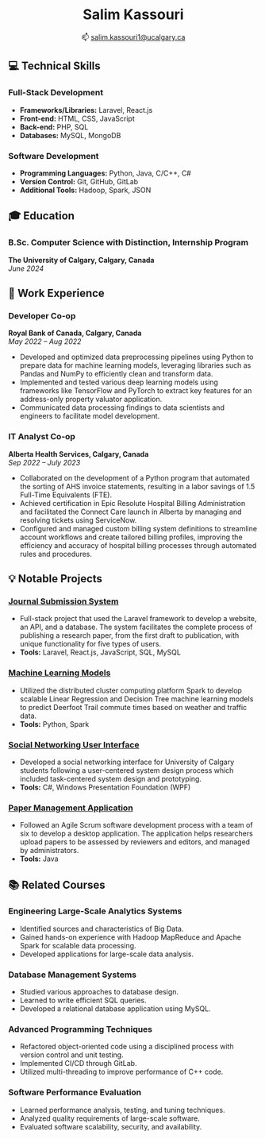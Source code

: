 <h1 align="center"><b>Salim Kassouri</b></h1>

<p align="center">
  📫 <a href="mailto:salim.kassouri1@ucalgary.ca">salim.kassouri1@ucalgary.ca</a>
</p>

## 💻 Technical Skills
### Full-Stack Development 
+ **Frameworks/Libraries:** Laravel, React.js 
+ **Front-end:** HTML, CSS, JavaScript 
+ **Back-end:** PHP, SQL 
+ **Databases:** MySQL, MongoDB 

### Software Development
+ **Programming Languages:** Python, Java, C/C++, C#
+ **Version Control:** Git, GitHub, GitLab 
+ **Additional Tools:** Hadoop, Spark, JSON 

## 🎓 Education
### B.Sc. Computer Science with Distinction, Internship Program  
**The University of Calgary, Calgary, Canada**  
*June 2024*

## 👔 Work Experience
### Developer Co-op 
**Royal Bank of Canada, Calgary, Canada**  
*May 2022 – Aug 2022*
- Developed and optimized data preprocessing pipelines using Python to prepare data for machine learning models, leveraging libraries such as Pandas and NumPy to efficiently clean and transform data.
- Implemented and tested various deep learning models using frameworks like TensorFlow and PyTorch to extract key features for an address-only property valuator application.
- Communicated data processing findings to data scientists and engineers to facilitate model development.

### IT Analyst Co-op 
**Alberta Health Services, Calgary, Canada**  
*Sep 2022 – July 2023*
- Collaborated on the development of a Python program that automated the sorting of AHS invoice statements, resulting in a labor savings of 1.5 Full-Time Equivalents (FTE).
- Achieved certification in Epic Resolute Hospital Billing Administration and facilitated the Connect Care launch in Alberta by managing and resolving tickets using ServiceNow.
- Configured and managed custom billing system definitions to streamline account workflows and create tailored billing profiles, improving the efficiency and accuracy of hospital billing processes through automated rules and procedures.

## 💡 Notable Projects
### [Journal Submission System](https://github.com/salimk1/journal-submission-system)
- Full-stack project that used the Laravel framework to develop a website, an API, and a database. The system facilitates the complete process of publishing a research paper, from the first draft to publication, with unique functionality for five types of users.
- **Tools:** Laravel, React.js, JavaScript, SQL, MySQL

### [Machine Learning Models](https://github.com/salimk1/machine-learning-models)
- Utilized the distributed cluster computing platform Spark to develop scalable Linear Regression and Decision Tree machine learning models to predict Deerfoot Trail commute times based on weather and traffic data.  
- **Tools:** Python, Spark

### [Social Networking User Interface](https://github.com/salimk1/social-networking-interface) 
+ Developed a social networking interface for University of Calgary students following a user-centered system design process which included task-centered system design and prototyping. 
+ **Tools:** C#, Windows Presentation Foundation (WPF)

### [Paper Management Application](https://github.com/salimk1/paper-management-application)
+ Followed an Agile Scrum software development process with a team of six to develop a desktop application. The application helps researchers upload papers to be assessed by reviewers and editors, and managed by administrators. 
+ **Tools:** Java

## :books: Related Courses
### Engineering Large-Scale Analytics Systems
-	Identified sources and characteristics of Big Data.
-	Gained hands-on experience with Hadoop MapReduce and Apache Spark for scalable data processing.
-	Developed applications for large-scale data analysis.

### Database Management Systems 
- Studied various approaches to database design.
-	Learned to write efficient SQL queries.
-	Developed a relational database application using MySQL. 

### Advanced Programming Techniques
-	Refactored object-oriented code using a disciplined process with version control and unit testing.
-	Implemented CI/CD through GitLab.
-	Utilized multi-threading to improve performance of C++ code. 

### Software Performance Evaluation
-	Learned performance analysis, testing, and tuning techniques.
-	Analyzed quality requirements of large-scale software.
-	Evaluated software scalability, security, and availability.
